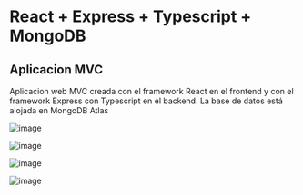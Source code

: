 # React + Express + Typescript + MongoDB

## Aplicacion MVC

<p>
Aplicacion web MVC creada con el framework React en el frontend y con el framework Express con Typescript en el backend. La base de datos está alojada en MongoDB Atlas
</p>

![image](https://user-images.githubusercontent.com/30305964/115075419-a8553d00-9ec0-11eb-87fb-0373772ce7fa.png)

![image](https://user-images.githubusercontent.com/30305964/115075519-cf137380-9ec0-11eb-80ae-2336823e8bae.png)

![image](https://user-images.githubusercontent.com/30305964/115075546-d89cdb80-9ec0-11eb-9664-5bc68038367f.png)

![image](https://user-images.githubusercontent.com/30305964/115075566-e2264380-9ec0-11eb-9813-30826d58987e.png)
